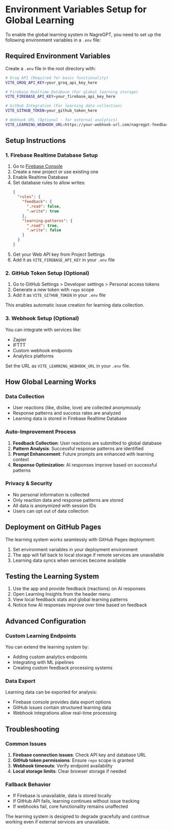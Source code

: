 # Environment Variables Setup for Global Learning

To enable the global learning system in NagreGPT, you need to set up the following environment variables in a `.env` file:

## Required Environment Variables

Create a `.env` file in the root directory with:

```bash
# Groq API (Required for basic functionality)
VITE_GROQ_API_KEY=your_groq_api_key_here

# Firebase Realtime Database (For global learning storage)
VITE_FIREBASE_API_KEY=your_firebase_api_key_here

# GitHub Integration (For learning data collection)
VITE_GITHUB_TOKEN=your_github_token_here

# Webhook URL (Optional - for external analytics)
VITE_LEARNING_WEBHOOK_URL=https://your-webhook-url.com/nagregpt-feedback
```

## Setup Instructions

### 1. Firebase Realtime Database Setup

1. Go to [Firebase Console](https://console.firebase.google.com/)
2. Create a new project or use existing one
3. Enable Realtime Database
4. Set database rules to allow writes:
   ```json
   {
     "rules": {
       "feedback": {
         ".read": false,
         ".write": true
       },
       "learning-patterns": {
         ".read": true,
         ".write": false
       }
     }
   }
   ```
5. Get your Web API key from Project Settings
6. Add it as `VITE_FIREBASE_API_KEY` in your `.env` file

### 2. GitHub Token Setup (Optional)

1. Go to GitHub Settings > Developer settings > Personal access tokens
2. Generate a new token with `repo` scope
3. Add it as `VITE_GITHUB_TOKEN` in your `.env` file

This enables automatic issue creation for learning data collection.

### 3. Webhook Setup (Optional)

You can integrate with services like:
- Zapier
- IFTTT  
- Custom webhook endpoints
- Analytics platforms

Set the URL as `VITE_LEARNING_WEBHOOK_URL` in your `.env` file.

## How Global Learning Works

### Data Collection
- User reactions (like, dislike, love) are collected anonymously
- Response patterns and success rates are analyzed
- Learning data is stored in Firebase Realtime Database

### Auto-Improvement Process
1. **Feedback Collection**: User reactions are submitted to global database
2. **Pattern Analysis**: Successful response patterns are identified
3. **Prompt Enhancement**: Future prompts are enhanced with learning context
4. **Response Optimization**: AI responses improve based on successful patterns

### Privacy & Security
- No personal information is collected
- Only reaction data and response patterns are stored
- All data is anonymized with session IDs
- Users can opt out of data collection

## Deployment on GitHub Pages

The learning system works seamlessly with GitHub Pages deployment:

1. Set environment variables in your deployment environment
2. The app will fall back to local storage if remote services are unavailable
3. Learning data syncs when services become available

## Testing the Learning System

1. Use the app and provide feedback (reactions) on AI responses
2. Open Learning Insights from the header menu
3. View local feedback stats and global learning patterns
4. Notice how AI responses improve over time based on feedback

## Advanced Configuration

### Custom Learning Endpoints
You can extend the learning system by:
- Adding custom analytics endpoints
- Integrating with ML pipelines
- Creating custom feedback processing systems

### Data Export
Learning data can be exported for analysis:
- Firebase console provides data export options
- GitHub issues contain structured learning data
- Webhook integrations allow real-time processing

## Troubleshooting

### Common Issues
1. **Firebase connection issues**: Check API key and database URL
2. **GitHub token permissions**: Ensure `repo` scope is granted
3. **Webhook timeouts**: Verify endpoint availability
4. **Local storage limits**: Clear browser storage if needed

### Fallback Behavior
- If Firebase is unavailable, data is stored locally
- If GitHub API fails, learning continues without issue tracking
- If webhooks fail, core functionality remains unaffected

The learning system is designed to degrade gracefully and continue working even if external services are unavailable.
